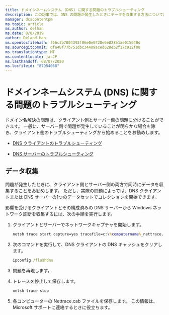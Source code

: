 ```yaml
---
title: ドメインネームシステム (DNS) に関する問題のトラブルシューティング
description: この記事では、DNS の問題が発生したときにデータを収集する方法について説明します。
manager: dcscontentpm
ms.topic: article
ms.author: delhan
ms.date: 8/8/2019
author: Deland-Han
ms.openlocfilehash: f56c3b7004392f06e0e0728e6e82851ae015640d
ms.sourcegitcommit: dfa48f77b751dbc34409aced628eb2f17c912f08
ms.translationtype: MT
ms.contentlocale: ja-JP
ms.lasthandoff: 08/07/2020
ms.locfileid: "87954068"
---
```

# <a name="troubleshooting-domain-name-system-dns-issues"></a>ドメインネームシステム (DNS) に関する問題のトラブルシューティング

ドメイン名解決の問題は、クライアント側とサーバー側の問題に分けることができます。 一般に、サーバー側で問題が発生していることが明らかな場合を除き、クライアント側のトラブルシューティングから始めることをお勧めします。

- [DNS クライアントのトラブルシューティング](troubleshoot-dns-client.md)

- [DNS サーバーのトラブルシューティング](troubleshoot-dns-server.md)

## <a name="data-collection"></a>データ収集

問題が発生したときに、クライアント側とサーバー側の両方で同時にデータを収集することをお勧めします。 ただし、実際の問題によっては、DNS クライアントまたは DNS サーバーの1つのデータセットでコレクションを開始できます。

影響を受けるクライアントとその構成済みの DNS サーバーから Windows ネットワーク診断を収集するには、次の手順を実行します。

1. クライアントとサーバーでネットワークキャプチャを開始します。

   ```cmd
   netsh trace start capture=yes tracefile=c:\%computername%_nettrace.etl
   ```

2. 次のコマンドを実行して、DNS クライアントの DNS キャッシュをクリアします。

   ```cmd
   ipconfig /flushdns
   ```

3. 問題を再現します。

4. トレースを停止して保存します。

   ```cmd
   netsh trace stop
   ```

5. 各コンピューターの Nettrace.cab ファイルを保存します。 この情報は、Microsoft サポートに連絡するときに役立ちます。